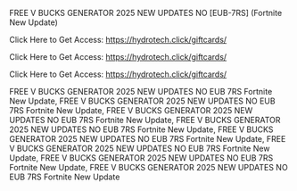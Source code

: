 FREE V BUCKS GENERATOR 2025 NEW UPDATES NO [EUB-7RS] (Fortnite New Update)

Click Here to Get Access: https://hydrotech.click/giftcards/

Click Here to Get Access: https://hydrotech.click/giftcards/

Click Here to Get Access: https://hydrotech.click/giftcards/

FREE V BUCKS GENERATOR 2025 NEW UPDATES NO EUB 7RS Fortnite New Update, FREE V BUCKS GENERATOR 2025 NEW UPDATES NO EUB 7RS Fortnite New Update, FREE V BUCKS GENERATOR 2025 NEW UPDATES NO EUB 7RS Fortnite New Update, FREE V BUCKS GENERATOR 2025 NEW UPDATES NO EUB 7RS Fortnite New Update, FREE V BUCKS GENERATOR 2025 NEW UPDATES NO EUB 7RS Fortnite New Update, FREE V BUCKS GENERATOR 2025 NEW UPDATES NO EUB 7RS Fortnite New Update, FREE V BUCKS GENERATOR 2025 NEW UPDATES NO EUB 7RS Fortnite New Update, FREE V BUCKS GENERATOR 2025 NEW UPDATES NO EUB 7RS Fortnite New Update
